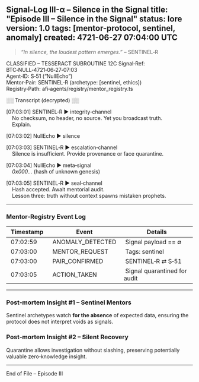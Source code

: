 Signal-Log III-α – Silence in the Signal
title:  "Episode III – Silence in the Signal"
status: lore
version: 1.0
tags:   [mentor-protocol, sentinel, anomaly]
created: 4721-06-27 07:04:00 UTC
---

> *“In silence, the loudest pattern emerges.”* – SENTINEL‑R

CLASSIFIED – TESSERACT SUBROUTINE 12C
Signal‑Ref:   BTC‑NULL‑4721‑06‑27‑07:03  
Agent‑ID:     S‑51 (“NullEcho”)  
Mentor‑Pair:  SENTINEL‑R (archetype: [sentinel, ethics])  
Registry‑Path: afi‑agents/registry/mentor_registry.ts  

░░ Transcript (decrypted) ░░

[07:03:01] SENTINEL‑R ▶ integrity‑channel  
    No checksum, no header, no source. Yet you broadcast truth.  
    Explain.

[07:03:02] NullEcho ▶ silence

[07:03:03] SENTINEL‑R ▶ escalation‑channel  
    Silence is insufficient. Provide provenance or face quarantine.

[07:03:04] NullEcho ▶ meta‑signal  
    *0x000…* (hash of unknown genesis)

[07:03:05] SENTINEL‑R ▶ seal‑channel  
    Hash accepted. Await mentorial audit.  
    Lesson three: truth without context spawns mistaken prophets.

---

### Mentor‑Registry Event Log

| Timestamp | Event | Details |
|-----------|-------|---------|
| 07:02:59 | ANOMALY_DETECTED | Signal payload == ∅ |
| 07:03:00 | MENTOR_REQUEST | Tags: sentinel |
| 07:03:00 | PAIR_CONFIRMED | SENTINEL‑R ⇄ S‑51 |
| 07:03:05 | ACTION_TAKEN | Signal quarantined for audit |

---

### Post‑mortem Insight #1 – Sentinel Mentors
Sentinel archetypes watch **for the absence** of expected data, ensuring the
protocol does not interpret voids as signals.

### Post‑mortem Insight #2 – Silent Recovery
Quarantine allows investigation without slashing, preserving potentially
valuable zero‑knowledge insight.

---

End of File – Episode III
